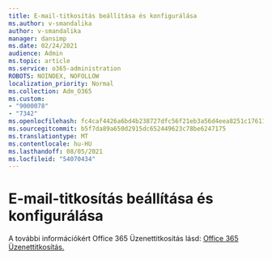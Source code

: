 ```yaml
---
title: E-mail-titkosítás beállítása és konfigurálása
ms.author: v-smandalika
author: v-smandalika
manager: dansimp
ms.date: 02/24/2021
audience: Admin
ms.topic: article
ms.service: o365-administration
ROBOTS: NOINDEX, NOFOLLOW
localization_priority: Normal
ms.collection: Adm_O365
ms.custom:
- "9000078"
- "7342"
ms.openlocfilehash: fc4caf4426a6bd4b238727dfc56f21eb3a56d4eea8251c17611ea430e1a9ce05
ms.sourcegitcommit: b5f7da89a650d2915dc652449623c78be6247175
ms.translationtype: MT
ms.contentlocale: hu-HU
ms.lasthandoff: 08/05/2021
ms.locfileid: "54070434"
---
```

# <a name="set-up-and-configure-email-encryption"></a>E-mail-titkosítás beállítása és konfigurálása

A további információkért Office 365 Üzenettitkosítás lásd: [Office 365 Üzenettitkosítás.](https://docs.microsoft.com/microsoft-365/compliance/ome)

